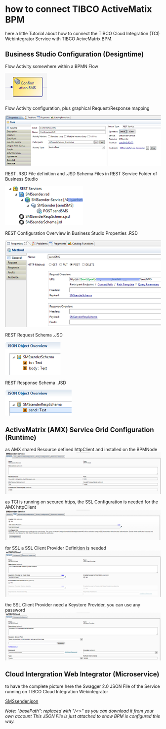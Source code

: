 # how to connect TIBCO ActiveMatix BPM
here a little Tutorial about how to connect the TIBCO Cloud Integration (TCI) Webintegrator Service with TIBCO AciveMatrix BPM.

## Business Studio Configuration (Designtime)
Flow Activity somewhere within a BPMN Flow 

![pic](screenshots/bpm/BStask.png?raw=true "Business Studio BPMN Flow Activity")

Flow Activity configuration, plus graphical Request/Response mapping 

![pic](screenshots/bpm/BSproperties.png?raw=true "Business Studio Activity Configuration")

REST .RSD File definition and .JSD Schema Files in REST Service Folder of Business Studio

![pic](screenshots/bpm/RESTcall.png?raw=true "REST Folder Files")

REST Configuration Overview in Business Studio Properties .RSD

![pic](screenshots/bpm/RESTconfig.png?raw=true "REST Configuration")

REST Request Schema .JSD

![pic](screenshots/bpm/requestSchema.png?raw=true "REST Request Schema")

REST Response Schema .JSD

![pic](screenshots/bpm/responseSchema.png?raw=true "REST Response Schema")

## ActiveMatrix (AMX) Service Grid Configuration (Runtime)
as AMX shared Resource defined httpClient and installed on the BPMNode
![pic](screenshots/bpm/AMXhttpClient.png?raw=true "AMX http Client")

as TCI is running on secured https, the SSL Configuration is needed for the AMX httpClient 
![pic](screenshots/bpm/AMXhttpClientSSL.png?raw=true "AMX http Client for SSL")

for SSL a SSL Client Provider Definition is needed
![pic](screenshots/bpm/AMXsslclient.png?raw=true "AMX SSL Client")

the SSL Client Provider need a Keystore Provider, you can use any password
![pic](screenshots/bpm/AMXkeystore.png?raw=true "AMX Keystore")

## Cloud Intergration Web Integrator (Microservice)
to have the complete picture here the Swagger 2.0 JSON File of the Service running on TIBCO Cloud Integration Webintegrator

[SMSsender.json](screenshots/bpm/SMSsender.json)

<i>Note: "basePath": replaced with "/<<your basePath>>" as you can download it from your own account
This JSON File is just attached to show BPM is configured this way.</i>